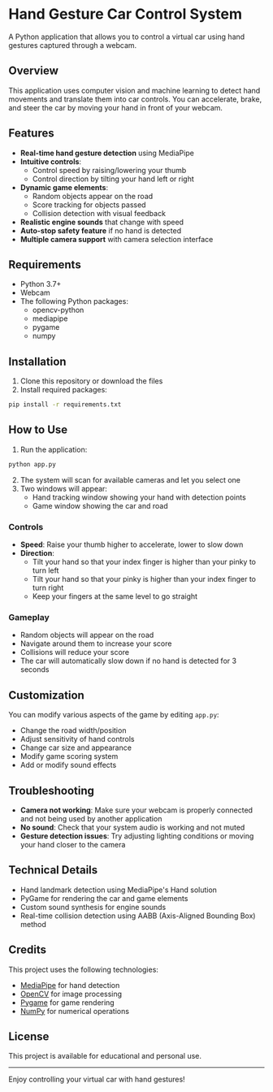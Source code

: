 # Hand Gesture Car Control System

A Python application that allows you to control a virtual car using hand gestures captured through a webcam.

## Overview

This application uses computer vision and machine learning to detect hand movements and translate them into car controls. You can accelerate, brake, and steer the car by moving your hand in front of your webcam.

## Features

- **Real-time hand gesture detection** using MediaPipe
- **Intuitive controls**:
  - Control speed by raising/lowering your thumb
  - Control direction by tilting your hand left or right
- **Dynamic game elements**:
  - Random objects appear on the road
  - Score tracking for objects passed
  - Collision detection with visual feedback
- **Realistic engine sounds** that change with speed
- **Auto-stop safety feature** if no hand is detected
- **Multiple camera support** with camera selection interface

## Requirements

- Python 3.7+
- Webcam
- The following Python packages:
  - opencv-python
  - mediapipe
  - pygame
  - numpy

## Installation

1. Clone this repository or download the files
2. Install required packages:

```bash
pip install -r requirements.txt
```

## How to Use

1. Run the application:

```bash
python app.py
```

2. The system will scan for available cameras and let you select one
3. Two windows will appear:
   - Hand tracking window showing your hand with detection points
   - Game window showing the car and road

### Controls

- **Speed**: Raise your thumb higher to accelerate, lower to slow down
- **Direction**: 
  - Tilt your hand so that your index finger is higher than your pinky to turn left
  - Tilt your hand so that your pinky is higher than your index finger to turn right
  - Keep your fingers at the same level to go straight

### Gameplay

- Random objects will appear on the road
- Navigate around them to increase your score
- Collisions will reduce your score
- The car will automatically slow down if no hand is detected for 3 seconds

## Customization

You can modify various aspects of the game by editing `app.py`:

- Change the road width/position
- Adjust sensitivity of hand controls
- Change car size and appearance
- Modify game scoring system
- Add or modify sound effects

## Troubleshooting

- **Camera not working**: Make sure your webcam is properly connected and not being used by another application
- **No sound**: Check that your system audio is working and not muted
- **Gesture detection issues**: Try adjusting lighting conditions or moving your hand closer to the camera

## Technical Details

- Hand landmark detection using MediaPipe's Hand solution
- PyGame for rendering the car and game elements
- Custom sound synthesis for engine sounds
- Real-time collision detection using AABB (Axis-Aligned Bounding Box) method

## Credits

This project uses the following technologies:
- [MediaPipe](https://mediapipe.dev/) for hand detection
- [OpenCV](https://opencv.org/) for image processing
- [Pygame](https://www.pygame.org/) for game rendering
- [NumPy](https://numpy.org/) for numerical operations

## License

This project is available for educational and personal use.

---

Enjoy controlling your virtual car with hand gestures!
